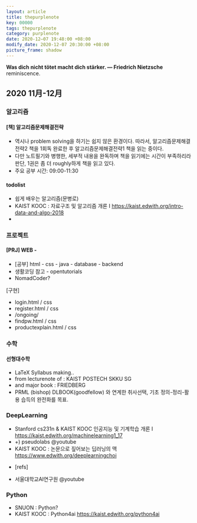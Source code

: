```yaml
---
layout: article
title: thepurplenote
key: 00000
tags: thepurplenote
category: purplenote
date: 2020-12–07 19:48:00 +08:00
modify_date: 2020-12-07 20:30:00 +08:00
picture_frame: shadow
---
```



**Was dich nicht tötet macht dich stärker. ― Friedrich Nietzsche**
reminiscence.
<!--more-->


## 2020 11月-12月

### 알고리즘
#### [책] 알고리즘문제해결전략
- 역시나 problem solving을 하기는 쉽지 않은 환경이다. 따라서, 알고리즘문제해결전략2 책을 1회독 완료한 후 알고리즘문제해결전략1 책을 읽는 중이다.
- 다만 노트필기와 병행한, 세부적 내용을 완독하며 책을 읽기에는 시간이 부족하리라 판단, 1권은 좀 더 roughly하게 책을 읽고 있다.
- 주요 공부 시간: 09:00-11:30
#### todolist
- 쉽게 배우는 알고리즘(문병로)
- KAIST KOOC : 자료구조 및 알고리즘 개론 I https://kaist.edwith.org/intro-data-and-algo-2018
- 
### 프로젝트
#### [PRJ] WEB - 
- [공부] html - css - java - database - backend
- 생활코딩 참고 - opentutorials
- NomadCoder?

[구현]
- login.html / css
- register.html / css
- /ongoing/
- findpw.html / css
- productexplain.html / css

### 수학
#### 선형대수학
- LaTeX Syllabus making..
- from lecturenote of : KAIST POSTECH SKKU SG 
- and major book : FRIEDBERG
- PRML (bishop) DLBOOK(goodfellow) 와 연계한 취사선택, 기초 정의-정리-활용 습득의 완전화를 목표.

### DeepLearning
- Stanford cs231n & KAIST KOOC 인공지능 및 기계학습 개론 Ⅰ https://kaist.edwith.org/machinelearning1_17
- +) pseudolabs @youtube
- KAIST KOOC : 논문으로 짚어보는 딥러닝의 맥 https://www.edwith.org/deeplearningchoi
* [refs]
- 서울대학교AI연구원 @youtube

### Python
- SNUON : Python?
- KAIST KOOC : Python4ai https://kaist.edwith.org/python4ai

